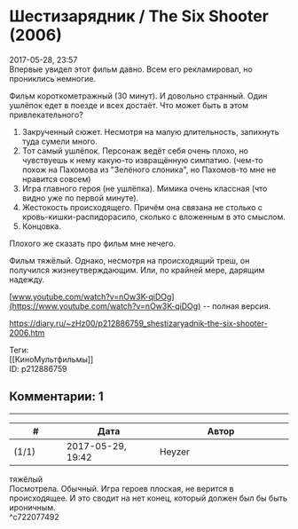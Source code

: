 Шестизарядник / The Six Shooter (2006)
======================================

  
2017-05-28, 23:57  
 Впервые увидел этот фильм давно. Всем его рекламировал, но прониклись немногие.   
   
 Фильм короткометражный (30 минут). И довольно странный. Один ушлёпок едет в поезде и всех достаёт. Что может быть в этом привлекательного?   
 1. Закрученный сюжет. Несмотря на малую длительность, запихнуть туда сумели много.   
 2. Тот самый ушлёпок. Персонаж ведёт себя очень плохо, но чувствуешь к нему какую-то извращённую симпатию. (чем-то похож на Пахомова из "Зелёного слоника", но Пахомов-то мне не нравится совсем)   
 3. Игра главного героя (не ушлёпка). Мимика очень классная (что видно уже по первой минуте).   
 4. Жестокость происходящего. Причём она связана не столько с кровь-кишки-распидорасило, сколько с вложенным в это смыслом.   
 5. Концовка.   
   
 Плохого же сказать про фильм мне нечего.   
   
 Фильм тяжёлый. Однако, несмотря на происходящий треш, он получился жизнеутверждающим. Или, по крайней мере, дарящим надежду.   
   
  [www.youtube.com/watch?v=nOw3K-qiDOg](https://www.youtube.com/watch?v=nOw3K-qiDOg)  -- полная версия.   
  
<https://diary.ru/~zHz00/p212886759_shestizaryadnik-the-six-shooter-2006.htm>  
  
Теги:  
[[КиноМультфильмы]]  
ID: p212886759  


Комментарии: 1
--------------

  


---



|         #         |              Дата              |                     Автор                     |           ID           |
| --- | --- | --- | --- |
| (1/1) | 2017-05-29, 19:42 | Heyzer | c722077492 |

  
  тяжёлый    
 Посмотрела. Обычный. Игра героев плоская, не верится в происходящее. И это сводит на нет конец, который должен был бы быть ироничным.   
 ^c722077492